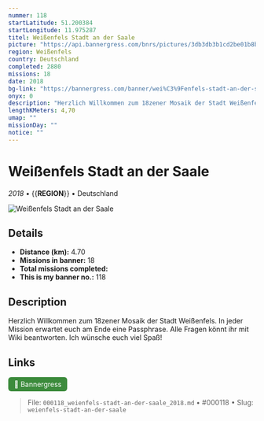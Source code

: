 ```yaml
---
nummer: 118
startLatitude: 51.200384
startLongitude: 11.975287
titel: Weißenfels Stadt an der Saale
picture: "https://api.bannergress.com/bnrs/pictures/3db3db3b1cd2be01b8bf9b55aa6a3dc2"
region: Weißenfels
country: Deutschland
completed: 2880
missions: 18
date: 2018
bg-link: "https://bannergress.com/banner/wei%C3%9Fenfels-stadt-an-der-saale-c456"
onyx: 0
description: "Herzlich Willkommen zum 18zener Mosaik der Stadt Weißenfels. In jeder Mission erwartet euch am Ende eine Passphrase. Alle Fragen könnt ihr mit Wiki beantworten. Ich wünsche euch viel Spaß!"
lengthKMeters: 4,70
umap: ""
missionDay: ""
notice: ""
---
```

# Weißenfels Stadt an der Saale

*2018* • {{__REGION__}} • Deutschland

![Weißenfels Stadt an der Saale](https://api.bannergress.com/bnrs/pictures/3db3db3b1cd2be01b8bf9b55aa6a3dc2)



## Details
- **Distance (km):** 4.70
- **Missions in banner:** 18
- **Total missions completed:** 
- **This is my banner no.:** 118



## Description
Herzlich Willkommen zum 18zener Mosaik der Stadt Weißenfels. In jeder Mission erwartet euch am Ende eine Passphrase. Alle Fragen könnt ihr mit Wiki beantworten. Ich wünsche euch viel Spaß!



## Links
<a href="https://bannergress.com/banner/wei%C3%9Fenfels-stadt-an-der-saale-c456" target="_blank" style="display:inline-block;margin-right:8px;padding:6px 12px;background:#3c8b3c;color:#fff;text-decoration:none;border-radius:6px;">🔗 Bannergress</a>



> File: `000118_weienfels-stadt-an-der-saale_2018.md` • #000118 • Slug: `weienfels-stadt-an-der-saale`
